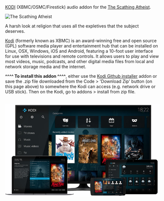 <a href="https://kodi.tv">KODI<a> (XBMC/OSMC/Firestick) audio addon for the <a href="https://scathingatheist.com/">The Scathing Atheist</a>.<br>

<img src="https://i1.sndcdn.com/avatars-000222558085-4ri5q8-original.jpg" width="250" height="250" alt="The Scathing Atheist"><br>

A harsh look at religion that uses all the expletives that the subject deserves.<br>

<a href="https://www.kodi.tv">Kodi</a> (formerly known as XBMC) is an award-winning free and open source (GPL) software media player and entertainment hub that can be installed on Linux, OSX, Windows, iOS and Android, featuring a 10-foot user interface for use with televisions and remote controls. It allows users to play and view most videos, music, podcasts, and other digital media files from local and network storage media and the internet.<br>

<b>^^^^ To install this addon ^^^^</b>, either use the <a href="https://www.tvaddons.co/github-browser-kodi/">Kodi Github installer</a> addon or save the .zip file downloaded from the Code > 'Download Zip' button (on this page above) to somewhere the Kodi can access (e.g. network drive or USB stick). Then on the Kodi, go to addons > install from zip file.<br>

<br><a href="https://www.kodi.tv"><img src="https://github.com/leopheard/Audio-Podcasts/blob/master/resources/media/about--devices.jpg?raw=true">
